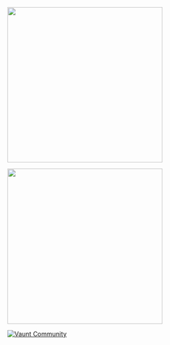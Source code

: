 <p>
  <img src="https://api.vaunt.dev/v1/github/entities/{{AnasAli30}}/achievements?format=svg&limit=3" width="350" />
</p>

</p>    
<a href="https://vaunt.dev/">
        <img src="https://api.vaunt.dev/v1/github/entities/{{AnasAli30}}/contributions?format=svg" width="350" />
    </a>
</p>

[![Vaunt Community](https://api.vaunt.dev/v1/github/entities/{{AnasAli30}}/badges/community)](https://community.vaunt.dev/board/{{AnasAli30}})
